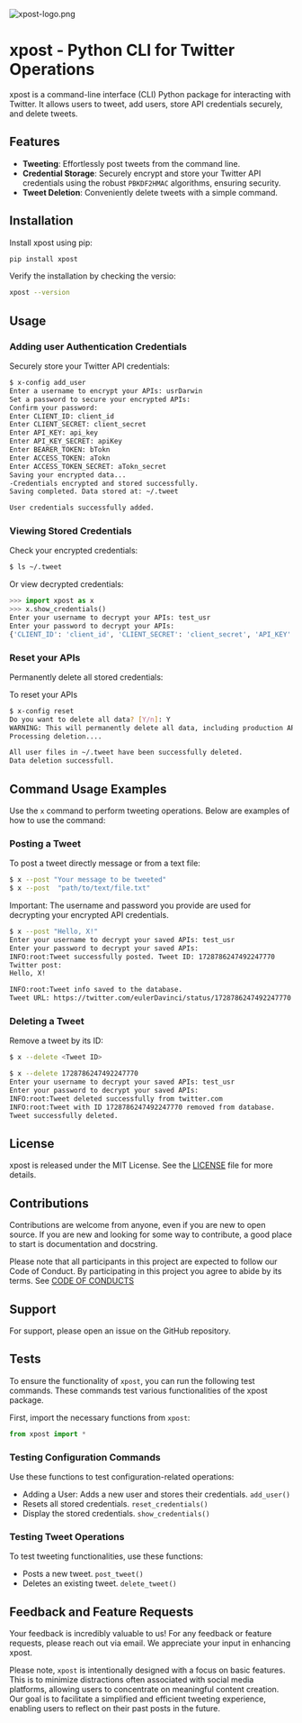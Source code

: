 ![xpost-logo.png](https://github.com/1darshanpatil/foundMyOldPomodoroProject/assets/72539638/0620222e-0ea1-4a27-904b-5486a503a184)

# xpost - Python CLI for Twitter Operations

xpost is a command-line interface (CLI) Python package for interacting with Twitter. It allows users to tweet, add users, store API credentials securely, and delete tweets.

## Features

- **Tweeting**: Effortlessly post tweets from the command line.
- **Credential Storage**: Securely encrypt and store your Twitter API credentials using the robust `PBKDF2HMAC` algorithms, ensuring security.
- **Tweet Deletion**: Conveniently delete tweets with a simple command.

## Installation

Install xpost using pip:

```bash
pip install xpost
```

Verify the installation by checking the versio: 
```bash
xpost --version
```

## Usage

### Adding user Authentication Credentials
Securely store your Twitter API credentials:

```bash
$ x-config add_user
Enter a username to encrypt your APIs: usrDarwin
Set a password to secure your encrypted APIs:
Confirm your password:
Enter CLIENT_ID: client_id
Enter CLIENT_SECRET: client_secret
Enter API_KEY: api_key
Enter API_KEY_SECRET: apiKey
Enter BEARER_TOKEN: bTokn
Enter ACCESS_TOKEN: aTokn
Enter ACCESS_TOKEN_SECRET: aTokn_secret
Saving your encrypted data...
-Credentials encrypted and stored successfully.
Saving completed. Data stored at: ~/.tweet

User credentials successfully added.
```

### Viewing Stored Credentials
Check your encrypted credentials:
```bash
$ ls ~/.tweet
```
Or view decrypted credentials:
```python
>>> import xpost as x
>>> x.show_credentials()
Enter your username to decrypt your APIs: test_usr
Enter your password to decrypt your APIs:
{'CLIENT_ID': 'client_id', 'CLIENT_SECRET': 'client_secret', 'API_KEY': 'api_key', 'API_KEY_SECRET': 'apiKey', 'BEARER_TOKEN': 'bTokn', 'ACCESS_TOKEN': 'aTokn', 'ACCESS_TOKEN_SECRET': 'aTokn_secret'}
```


### Reset your APIs

Permanently delete all stored credentials:


To reset your APIs
```bash
$ x-config reset
Do you want to delete all data? [Y/n]: Y
WARNING: This will permanently delete all data, including production API keys. Confirm with 'Y' or cancel with 'N': Y
Processing deletion....

All user files in ~/.tweet have been successfully deleted.
Data deletion successfull.
```

## Command Usage Examples

Use the `x` command to perform tweeting operations. Below are examples of how to use the command:

### Posting a Tweet

To post a tweet directly message or from a text file:


```bash
$ x --post "Your message to be tweeted"
$ x --post  "path/to/text/file.txt"
```

Important: The username and password you provide are used for decrypting your encrypted API credentials.


```bash
$ x --post "Hello, X!"
Enter your username to decrypt your saved APIs: test_usr
Enter your password to decrypt your saved APIs:
INFO:root:Tweet successfully posted. Tweet ID: 1728786247492247770
Twitter post:
Hello, X!

INFO:root:Tweet info saved to the database.
Tweet URL: https://twitter.com/eulerDavinci/status/1728786247492247770
```


### Deleting a Tweet

Remove a tweet by its ID: 

```bash
$ x --delete <Tweet ID>
```

```bash
$ x --delete 1728786247492247770
Enter your username to decrypt your saved APIs: test_usr
Enter your password to decrypt your saved APIs:
INFO:root:Tweet deleted successfully from twitter.com
INFO:root:Tweet with ID 1728786247492247770 removed from database.
Tweet successfully deleted.
```



## License

xpost is released under the MIT License. See the [LICENSE](LICENSE) file for more details.

## Contributions
Contributions are welcome from anyone, even if you are new to open source. If you are new and looking for some way to contribute, a good place to start is documentation and docstring.

Please note that all participants in this project are expected to follow our Code of Conduct. By participating in this project you agree to abide by its terms. See [CODE OF CONDUCTS](CODE_OF_CONDUCT.md)


## Support
For support, please open an issue on the GitHub repository.

## Tests
To ensure the functionality of `xpost`, you can run the following test commands. These commands test various functionalities of the xpost package.

First, import the necessary functions from `xpost`:

```python
from xpost import *
```
### Testing Configuration Commands
Use these functions to test configuration-related operations:
 * Adding a User: Adds a new user and stores their credentials. `add_user()`
 * Resets all stored credentials. `reset_credentials()`
 * Display the stored credentials. `show_credentials()`

### Testing Tweet Operations
To test tweeting functionalities, use these functions: 
 * Posts a new tweet. `post_tweet()`
 * Deletes an existing tweet. `delete_tweet()`


## Feedback and Feature Requests
Your feedback is incredibly valuable to us! For any feedback or feature requests, please reach out via email. We appreciate your input in enhancing xpost.

Please note, `xpost` is intentionally designed with a focus on basic features. This is to minimize distractions often associated with social media platforms, allowing users to concentrate on meaningful content creation. Our goal is to facilitate a simplified and efficient tweeting experience, enabling users to reflect on their past posts in the future.
